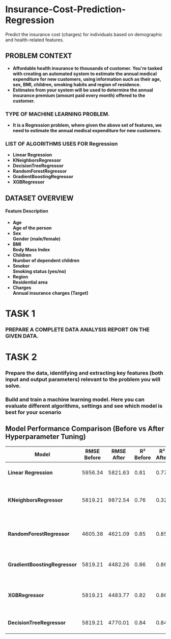 # Insurance-Cost-Prediction-Regression
Predict the insurance cost (charges) for individuals based on demographic and health-related features.

## <b>PROBLEM CONTEXT
<b>

-  Affordable health insurance to thousands of customer. You're tasked with creating an automated system to estimate the annual medical expenditure for new customers, using information such as their age, sex, BMI, children, smoking habits and region of residence.
-  Estimates from your system will be used to determine the annual insurance premium (amount paid every month) offered to the customer.


### <b>TYPE OF MACHINE LEARNING PROBLEM.
- <b>It is a Regression problem, where given the above set of features, we need to estimate the annual medical expenditure for new customers.<br>
### <b>LIST OF ALGORITHMS USES FOR Regression
<b>
    
- Linear Regression
- KNeighborsRegressor
- DecisionTreeRegressor
- RandomForestRegressor
- GradientBoostingRegressor
- XGBRegressor


## <b>DATASET OVERVIEW

#### <b>Feature	Description
- <b>Age</b><br>Age of the person
- <b>Sex</b><br>Gender (male/female)
- <b>BMI</b><br>Body Mass Index
- <b>Children</b><br>Number of dependent children
- <b>Smoker</b><br>Smoking status (yes/no)
- <b>Region</b><br>Residential area
- <b>Charges</b><br>Annual insurance charges (Target)


# <b>TASK 1
### <b>PREPARE A COMPLETE DATA ANALYSIS REPORT ON THE GIVEN DATA.

# <b>TASK 2
### <b>Prepare the data, identifying and extracting key features (both input and output parameters) relevant to the problem you will solve.
### <b>Build and train a machine learning model. Here you can evaluate different algorithms, settings and see which model is best for your scenario


## <b>Model Performance Comparison (Before vs After Hyperparameter Tuning)
| **Model**                     | **RMSE Before** | **RMSE After** | **R² Before** | **R² After** | **Comments**                                             |
| ----------------------------- | --------------- | -------------- | ------------- | ------------ | -------------------------------------------------------- |
| **Linear Regression**         | 5956.34         | 5821.63        | 0.81          | 0.77         | Slight RMSE improvement, minor drop in R²                |
| **KNeighborsRegressor**       | 5819.21         | 9872.54        | 0.76          | 0.32         | RMSE and R² worsened—model underperforms after tuning    |
| **RandomForestRegressor**     | 4605.38         | 4621.09        | 0.85          | 0.85         | Performance stable, hyperparameters had minimal effect   |
| **GradientBoostingRegressor** | 5819.21         | 4482.26        | 0.86          | 0.86         | RMSE improved significantly with tuning, R² unchanged    |
| **XGBRegressor**              | 5819.21         | 4483.77        | 0.82          | 0.86         | Large performance boost from tuning; best generalization |
| **DecisionTreeRegressor**     | 5819.21         | 4770.01        | 0.84          | 0.84         | RMSE dropped with tuning, R² stayed constant             |
